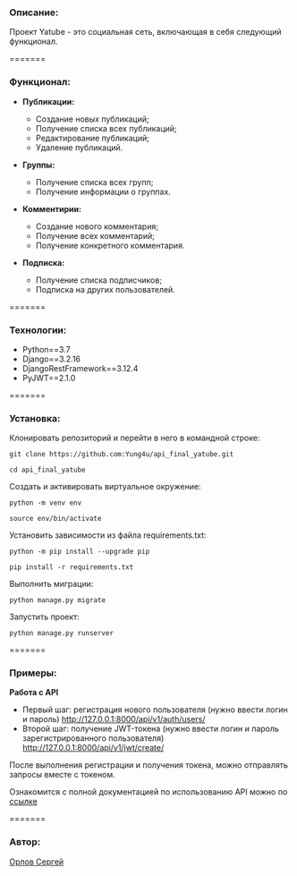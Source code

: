 ### Описание:

Проект Yatube - это социальная сеть, включающая в себя следующий функционал.

=======
### Функционал:

- **Публикации:**

    - Создание новых публикаций;
    - Получение списка всех публикаций;
    - Редактирование публикаций;
    - Удаление публикаций.

- **Группы:**

    - Получение списка всех групп;
    - Получение информации о группах.

- **Комментирии:**

    - Создание нового комментария;
    - Получение всех комментарий;
    - Получение конкретного комментария.

- **Подписка:**

    - Получение списка подписчиков;
    - Подписка на других пользователей.

=======
### Технологии:

- Python==3.7
- Django==3.2.16
- DjangoRestFramework==3.12.4
- PyJWT==2.1.0

=======
### Установка:

Клонировать репозиторий и перейти в него в командной строке:

```
git clone https://github.com:Yung4u/api_final_yatube.git
```

```
cd api_final_yatube
```

Cоздать и активировать виртуальное окружение:

```
python -m venv env
```

```
source env/bin/activate
```

Установить зависимости из файла requirements.txt:

```
python -m pip install --upgrade pip
```

```
pip install -r requirements.txt
```

Выполнить миграции:

```
python manage.py migrate
```

Запустить проект:

```
python manage.py runserver
```

=======
### Примеры:

**Работа с API**

- Первый шаг: регистрация нового пользователя
    (нужно ввести логин и пароль)
    http://127.0.0.1:8000/api/v1/auth/users/
- Второй шаг: получение JWT-токена
    (нужно ввести логин и пароль зарегистрированного пользователя)
    http://127.0.0.1:8000/api/v1/jwt/create/

После выполнения регистрации и получения токена, можно отправлять запросы вместе с токеном.

Ознакомится с полной документацией по использованию API можно по [ссылке](http://127.0.0.1:8000/redoc/)

=======
### Автор:

[Орлов Сергей](https://github.com/Yung4u)
